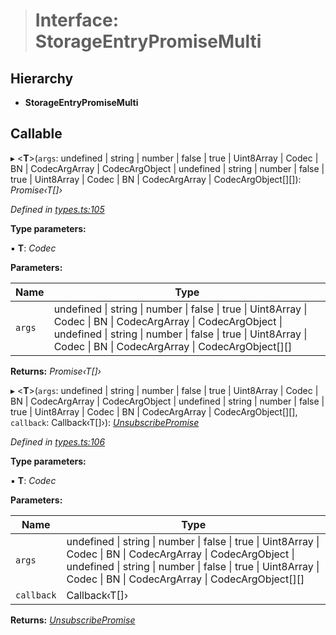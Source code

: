 > # Interface: StorageEntryPromiseMulti

## Hierarchy

* **StorageEntryPromiseMulti**

## Callable

▸ <**T**>(`args`: undefined | string | number | false | true | Uint8Array | Codec | BN | CodecArgArray | CodecArgObject | undefined | string | number | false | true | Uint8Array | Codec | BN | CodecArgArray | CodecArgObject[][]): *Promise‹T[]›*

*Defined in [types.ts:105](https://github.com/polkadot-js/api/blob/87f195d/packages/api/src/types.ts#L105)*

**Type parameters:**

▪ **T**: *Codec*

**Parameters:**

Name | Type |
------ | ------ |
`args` | undefined \| string \| number \| false \| true \| Uint8Array \| Codec \| BN \| CodecArgArray \| CodecArgObject \| undefined \| string \| number \| false \| true \| Uint8Array \| Codec \| BN \| CodecArgArray \| CodecArgObject[][] |

**Returns:** *Promise‹T[]›*

▸ <**T**>(`args`: undefined | string | number | false | true | Uint8Array | Codec | BN | CodecArgArray | CodecArgObject | undefined | string | number | false | true | Uint8Array | Codec | BN | CodecArgArray | CodecArgObject[][], `callback`: Callback‹T[]›): *[UnsubscribePromise](../modules/_types_.md#unsubscribepromise)*

*Defined in [types.ts:106](https://github.com/polkadot-js/api/blob/87f195d/packages/api/src/types.ts#L106)*

**Type parameters:**

▪ **T**: *Codec*

**Parameters:**

Name | Type |
------ | ------ |
`args` | undefined \| string \| number \| false \| true \| Uint8Array \| Codec \| BN \| CodecArgArray \| CodecArgObject \| undefined \| string \| number \| false \| true \| Uint8Array \| Codec \| BN \| CodecArgArray \| CodecArgObject[][] |
`callback` | Callback‹T[]› |

**Returns:** *[UnsubscribePromise](../modules/_types_.md#unsubscribepromise)*